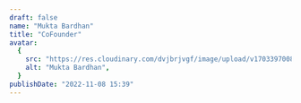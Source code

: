 ```yaml
---
draft: false
name: "Mukta Bardhan"
title: "CoFounder"
avatar:
  {
    src: "https://res.cloudinary.com/dvjbrjvgf/image/upload/v1703397008/Aaccent/daqhebr3lhqjr2wqrduu.jpg",
    alt: "Mukta Bardhan",
  }
publishDate: "2022-11-08 15:39"
---
```

